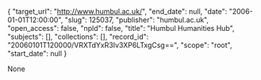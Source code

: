 {
  "target_url": "http://www.humbul.ac.uk/", 
  "end_date": null, 
  "date": "2006-01-01T12:00:00", 
  "slug": 125037, 
  "publisher": "humbul.ac.uk", 
  "open_access": false, 
  "npld": false, 
  "title": "Humbul Humanities Hub", 
  "subjects": [], 
  "collections": [], 
  "record_id": "20060101T120000/VRXTdYxR3Iv3XP6LTxgCsg==", 
  "scope": "root", 
  "start_date": null
}

None